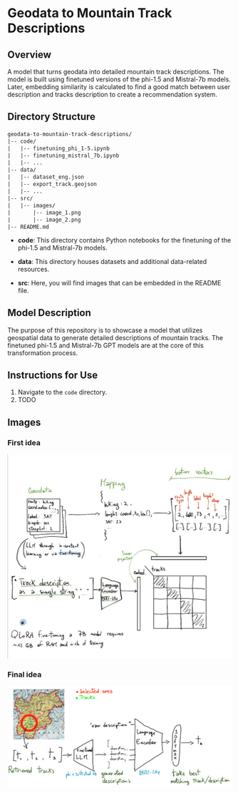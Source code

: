 # Geodata to Mountain Track Descriptions

## Overview

A model that turns geodata into detailed mountain track descriptions. The model is built using finetuned versions of the phi-1.5 and Mistral-7b models. Later, embedding similarity is calculated to find a good match between user description and tracks description to create a recommendation system.

## Directory Structure

```
geodata-to-mountain-track-descriptions/
|-- code/
|   |-- finetuning_phi_1-5.ipynb
|   |-- finetuning_mistral_7b.ipynb
|   |-- ...
|-- data/
|   |-- dataset_eng.json
|   |-- export_track.geojson
|   |-- ...
|-- src/
|   |-- images/
|       |-- image_1.png
|       |-- image_2.png
|-- README.md
```

- **code**: This directory contains Python notebooks for the finetuning of the phi-1.5 and Mistral-7b models.

- **data**: This directory houses datasets and additional data-related resources.

- **src**: Here, you will find images that can be embedded in the README file.

## Model Description

The purpose of this repository is to showcase a model that utilizes geospatial data to generate detailed descriptions of mountain tracks. The finetuned phi-1.5 and Mistral-7b GPT models are at the core of this transformation process.

## Instructions for Use

1. Navigate to the `code` directory.
2. TODO

## Images

### First idea
![First Idea](src/image_1.jpg)

### Final idea
![Final Idea](src/image_2.png)
